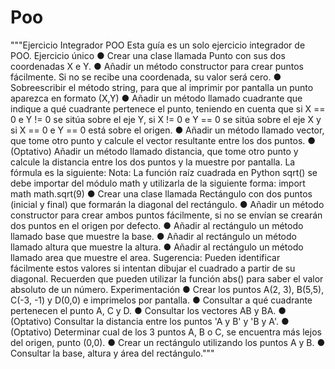 # Poo

"""Ejercicio Integrador POO
Esta guía es un solo ejercicio integrador de POO.
Ejercicio único
● Crear una clase llamada Punto con sus dos coordenadas X e Y.
● Añadir un método constructor para crear puntos fácilmente. Si no se recibe una
coordenada, su valor será cero.
● Sobreescribir el método string, para que al imprimir por pantalla un punto
aparezca en formato (X,Y)
● Añadir un método llamado cuadrante que indique a qué cuadrante pertenece el
punto, teniendo en cuenta que si X == 0 e Y != 0 se sitúa sobre el eje Y, si X != 0
e Y == 0 se sitúa sobre el eje X y si X == 0 e Y == 0 está sobre el origen.
● Añadir un método llamado vector, que tome otro punto y calcule el vector
resultante entre los dos puntos.
● (Optativo) Añadir un método llamado distancia, que tome otro punto y calcule la
distancia entre los dos puntos y la muestre por pantalla. La fórmula es la
siguiente:
Nota:
La función raíz cuadrada en Python sqrt() se debe importar del módulo math y utilizarla
de la siguiente forma:
import math
math.sqrt(9)
● Crear una clase llamada Rectángulo con dos puntos (inicial y final) que
formarán la diagonal del rectángulo.
● Añadir un método constructor para crear ambos puntos fácilmente, si no se
envían se crearán dos puntos en el origen por defecto.
● Añadir al rectángulo un método llamado base que muestre la base.
● Añadir al rectángulo un método llamado altura que muestre la altura.
● Añadir al rectángulo un método llamado area que muestre el area.
Sugerencia:
Pueden identificar fácilmente estos valores si intentan dibujar el cuadrado a
partir de su diagonal. Recuerden que pueden utilizar la función abs() para
saber el valor absoluto de un número.
Experimentación
● Crear los puntos A(2, 3), B(5,5), C(-3, -1) y D(0,0) e imprimelos por pantalla.
● Consultar a qué cuadrante pertenecen el punto A, C y D.
● Consultar los vectores AB y BA.
● (Optativo) Consultar la distancia entre los puntos 'A y B' y 'B y A'.
● (Optativo) Determinar cual de los 3 puntos A, B o C, se encuentra más lejos del
origen, punto (0,0).
● Crear un rectángulo utilizando los puntos A y B.
● Consultar la base, altura y área del rectángulo."""
